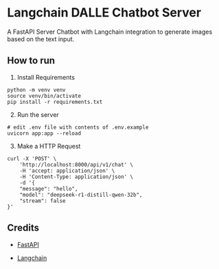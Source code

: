# Langchain DALLE Chatbot Server

A FastAPI Server Chatbot with Langchain integration to generate images based on the text input.

## How to run

1. Install Requirements

```shell
python -m venv venv
source venv/bin/activate
pip install -r requirements.txt
```

2. Run the server

```shell
# edit .env file with contents of .env.example
uvicorn app:app --reload
```

3. Make a HTTP Request

```shell
curl -X 'POST' \
    'http://localhost:8000/api/v1/chat' \
    -H 'accept: application/json' \
    -H 'Content-Type: application/json' \
    -d '{
    "message": "hello",
    "model": "deepseek-r1-distill-qwen-32b",
    "stream": false
}'
```

## Credits

- [FastAPI](https://fastapi.tiangolo.com/)

- [Langchain](https://python.langchain.com/)

